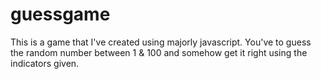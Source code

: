 # guessgame
This is a game that I've created using majorly javascript. You've to guess the random number between 1 &amp; 100 and somehow get it right using the indicators given.
